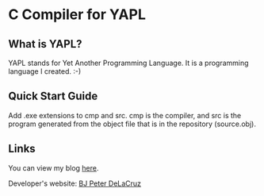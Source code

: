 # C Compiler for YAPL

## What is YAPL?
YAPL stands for Yet Another Programming Language. It is a programming language I created. :-)

## Quick Start Guide
Add .exe extensions to cmp and src. cmp is the compiler, and src is the program generated from the object file that is in the repository (source.obj).

## Links
You can view my blog [here](http://thetravelingcs.blogspot.com).

Developer's website: [BJ Peter DeLaCruz](http://www2.hawaii.edu/~bjpeter)
